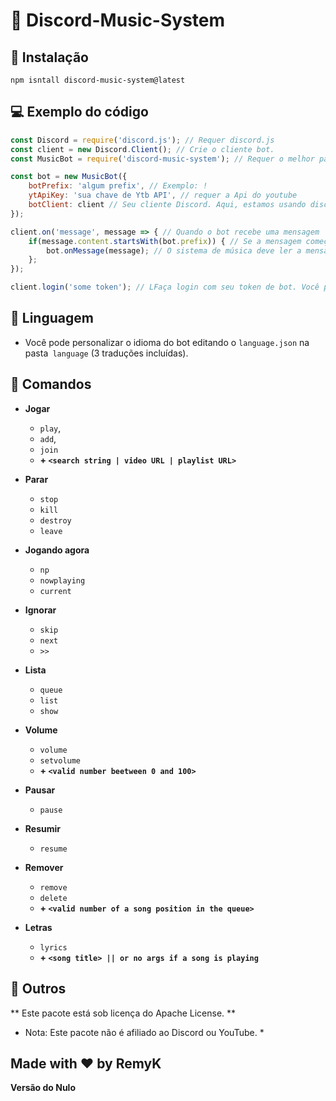 
# 🎵 Discord-Music-System

## 🔩 Instalação
```
npm isntall discord-music-system@latest
```

## 💻 Exemplo do código
```js
const Discord = require('discord.js'); // Requer discord.js
const client = new Discord.Client(); // Crie o cliente bot.
const MusicBot = require('discord-music-system'); // Requer o melhor pacote já criado no NPM (= require discord-music-system)

const bot = new MusicBot({
    botPrefix: 'algum prefix', // Exemplo: !
    ytApiKey: 'sua chave de Ytb API', // requer a Api do youtube 
    botClient: client // Seu cliente Discord. Aqui, estamos usando discord.js, então é o Discord.Client ()
});

client.on('message', message => { // Quando o bot recebe uma mensagem
    if(message.content.startsWith(bot.prefix)) { // Se a mensagem começar com o seu prefixo
        bot.onMessage(message); // O sistema de música deve ler a mensagem, para verificar se é um comando de música e executá-lo.
    };
});

client.login('some token'); // LFaça login com seu token de bot. Você pode encontrar o token em https://discord.com/developers/applications/
```

## 🚀 Linguagem
* Você pode personalizar o idioma do bot editando o `language.json` na pasta` language` (3 traduções incluídas).

## 🤖 Comandos
* **Jogar**
  * `play`, 
  * `add`, 
  * `join`
  * **+ `<search string | video URL | playlist URL>`**

* **Parar**
  * `stop`
  * `kill`
  * `destroy`
  * `leave`

* **Jogando agora**
  * `np`
  * `nowplaying`
  * `current`

* **Ignorar**
  * `skip`
  * `next`
  * `>>`

* **Lista**
  * `queue`
  * `list`
  * `show`

* **Volume**
  * `volume`
  * `setvolume`
  * **+ `<valid number beetween 0 and 100>`**

* **Pausar**
  * `pause`

* **Resumir**
  * `resume`

* **Remover**
  * `remove`
  * `delete`
  * **+ `<valid number of a song position in the queue>`**

* **Letras**
  * `lyrics`
  * **+ `<song title> || or no args if a song is playing`**


## 🚀 Outros
** Este pacote está sob licença do Apache License. **

* Nota: Este pacote não é afiliado ao Discord ou YouTube. *


## **Made with ❤ by RemyK**
 **Versão do Nulo**
